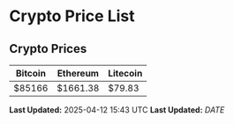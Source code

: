 # Crypto Price List

## Crypto Prices
| Bitcoin | Ethereum | Litecoin |
| ------- | -------- | -------- |
| $85166 | $1661.38 | $79.83 |
**Last Updated:** 2025-04-12 15:43 UTC
**Last Updated:** $DATE$
